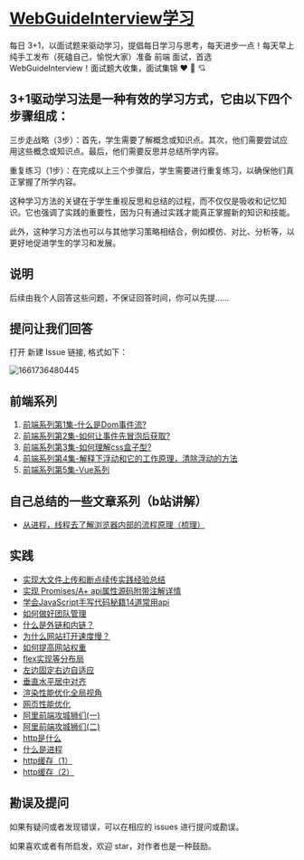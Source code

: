 # [WebGuideInterview学习](https://github.com/webVueBlog/WebGuideInterview)

每日 3+1，以面试题来驱动学习，提倡每日学习与思考，每天进步一点！每天早上纯手工发布（死磕自己，愉悦大家）准备 前端 面试，首选 WebGuideInterview！面试题大收集，面试集锦 ❤ 💝 💘

## 3+1驱动学习法是一种有效的学习方式，它由以下四个步骤组成：

三步走战略（3步）：首先，学生需要了解概念或知识点。其次，他们需要尝试应用这些概念或知识点。最后，他们需要反思并总结所学内容。

重复练习（1步）：在完成以上三个步骤后，学生需要进行重复练习，以确保他们真正掌握了所学内容。

这种学习方法的关键在于学生重视反思和总结的过程，而不仅仅是吸收和记忆知识。它也强调了实践的重要性，因为只有通过实践才能真正掌握新的知识和技能。

此外，这种学习方法也可以与其他学习策略相结合，例如模仿、对比、分析等，以更好地促进学生的学习和发展。

## 说明

后续由我个人回答这些问题，不保证回答时间，你可以先提……

## 提问让我们回答

打开 新建 Issue 链接, 格式如下：

![1661736480445](https://user-images.githubusercontent.com/59645426/187105281-339c1c8e-27a5-42d1-bafd-56adb91e8faa.png)

## 前端系列

1. [前端系列第1集-什么是Dom事件流?](https://mp.weixin.qq.com/s/rGa9sMr52it3bVAXt785Vg)
2. [前端系列第2集-如何让事件先冒泡后获取?](https://mp.weixin.qq.com/s/2MxnQKOd0JmA2B8J0_F-RA)
3. [前端系列第3集-如何理解css盒子型?](https://mp.weixin.qq.com/s/9f5yre7x9z28KTu6NVvCvg)
4. [前端系列第4集-解释下浮动和它的工作原理，清除浮动的方法](https://mp.weixin.qq.com/s/ECUpskd6E_X0a96mDwKtqw)
5. [前端系列第5集-Vue系列](https://mp.weixin.qq.com/s/JdWWWiiWgadS48phoD1mbA)

## 自己总结的一些文章系列（b站讲解）

- [从进程，线程去了解浏览器内部的流程原理（梳理）](https://juejin.cn/post/7155037687077044255)

## 实践

- [实现大文件上传和断点续传实践经验总结](https://github.com/webVueBlog/file-breakpoint-continue)
- [实现 Promises/A+ api属性源码附带注解详情](https://github.com/webVueBlog/promise)
- [学会JavaScript手写代码秘籍14道常用api](https://github.com/webVueBlog/fe/issues/3)
- [如何做好团队管理](https://github.com/webVueBlog/fe/issues/4)
- [什么是外链和内链？](https://github.com/webVueBlog/fe/issues/5)
- [为什么网站打开速度慢？](https://github.com/webVueBlog/fe/issues/6)
- [如何提高网站权重](https://github.com/webVueBlog/fe/issues/7)
- [flex实现等分布局](https://github.com/webVueBlog/fe/issues/8)
- [左边固定右边自适应](https://github.com/webVueBlog/fe/issues/9)
- [垂直水平居中对齐](https://github.com/webVueBlog/fe/issues/10)
- [渲染性能优化全局视角](https://github.com/webVueBlog/fe/issues/11)
- [网页性能优化](https://github.com/webVueBlog/fe/issues/16)
- [阿里前端攻城狮们(一)](https://github.com/webVueBlog/fe/issues/17)
- [阿里前端攻城狮们(二)](https://github.com/webVueBlog/fe/issues/18)
- [http是什么](https://github.com/webVueBlog/fe/issues/12)
- [什么是进程](https://github.com/webVueBlog/fe/issues/13)
- [http缓存（1）](https://github.com/webVueBlog/fe/issues/14)
- [http缓存（2）](https://github.com/webVueBlog/fe/issues/15)

## 勘误及提问

如果有疑问或者发现错误，可以在相应的 issues 进行提问或勘误。

如果喜欢或者有所启发，欢迎 star，对作者也是一种鼓励。
